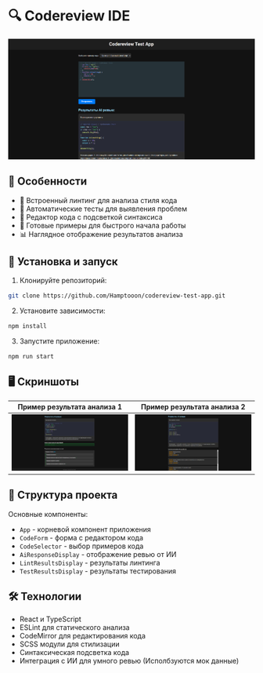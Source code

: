 # 🔍 Codereview IDE

![Превью Code Review IDE](./readme-files/preview.png)

## 🌟 Особенности

-   🔎 Встроенный линтинг для анализа стиля кода
-   🧪 Автоматические тесты для выявления проблем
-   📝 Редактор кода с подсветкой синтаксиса
-   🔄 Готовые примеры для быстрого начала работы
-   📊 Наглядное отображение результатов анализа

## 🚀 Установка и запуск

1. Клонируйте репозиторий:

```bash
git clone https://github.com/Hamptooon/codereview-test-app.git
```

2. Установите зависимости:

```bash
npm install
```

3. Запустите приложение:

```bash
npm run start
```

## 🖥️ Скриншоты

| Пример результата анализа 1                                 | Пример результата анализа 2                                 |
| ----------------------------------------------------------- | ----------------------------------------------------------- |
| ![Пример результата анализа 1](./readme-files/analyze1.png) | ![Пример результата анализа 2](./readme-files/analyze2.png) |

## 🧩 Структура проекта

Основные компоненты:

-   `App` - корневой компонент приложения
-   `CodeForm` - форма с редактором кода
-   `CodeSelector` - выбор примеров кода
-   `AiResponseDisplay` - отображение ревью от ИИ
-   `LintResultsDisplay` - результаты линтинга
-   `TestResultsDisplay` - результаты тестирования

## 🛠️ Технологии

-   React и TypeScript
-   ESLint для статического анализа
-   CodeMirror для редактирования кода
-   SCSS модули для стилизации
-   Синтаксическая подсветка кода
-   Интеграция с ИИ для умного ревью (Исполбзуются мок данные)
